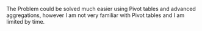 The Problem could be solved much easier using Pivot tables and advanced aggregations, however I am not very familiar with Pivot tables and I am limited by time. 
